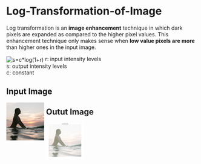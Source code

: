 # Log-Transformation-of-Image
Log transformation is an __image enhancement__ technique in which dark pixels are expanded as compared to the higher pixel values.
This enhancement technique only makes sense when **low value pixels are more** than higher ones in the input image.

<img src="http://www.sciweavers.org/tex2img.php?eq=s%3Dc%2Alog%281%2Br%29&bc=White&fc=Black&im=jpg&fs=12&ff=arev&edit=0" align="center" border="0" alt="s=c*log(1+r)" width="144" height="19" />
r: input intensity levels <br/>
s: output intensity levels <br/>
c: constant <br/>

## Input Image
<img src="img.jpg"
     alt="input image"
     style="float: left; margin-right: 5px;" width="100" />
     
## Outut Image
<img src="output.jpg"
     alt="output image"
     style="float: left; margin-right: 5px;" width="100" />
